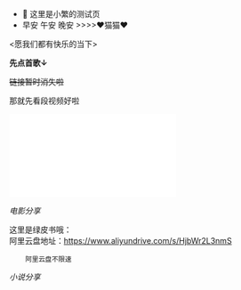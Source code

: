 - 🌱  这里是小繁的测试页
-  早安 午安 晚安 >>>>❤猫猫❤
  
<愿我们都有快乐的当下>

**先点首歌↓**

~~链接暂时消失啦~~

那就先看段视频好啦
<iframe src="//player.bilibili.com/player.html?aid=640355912&bvid=BV1sY4y1W7qJ&cid=566687710&page=1" scrolling="no" border="0" frameborder="no" framespacing="0" allowfullscreen="true"> </iframe>


*电影分享*

这里是绿皮书哦：    
        阿里云盘地址：<https://www.aliyundrive.com/s/HjbWr2L3nmS>
        
        阿里云盘不限速
*小说分享*


